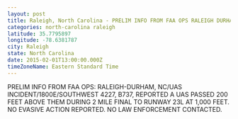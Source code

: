 ```yaml
---
layout: post
title: Raleigh, North Carolina - PRELIM INFO FROM FAA OPS RALEIGH DURHAM NC UAS INCIDENT 1800E SOUTHWEST 4227 B737 REPORTED
categories: north-carolina raleigh
latitude: 35.7795897
longitude: -78.6381787
city: Raleigh
state: North Carolina
date: 2015-02-01T13:00:00.000Z
timeZoneName: Eastern Standard Time
---
```


PRELIM INFO FROM FAA OPS: RALEIGH-DURHAM, NC/UAS INCIDENT/1800E/SOUTHWEST 4227, B737, REPORTED A UAS PASSED 200 FEET ABOVE THEM DURING 2 MILE FINAL TO RUNWAY 23L AT 1,000 FEET. NO EVASIVE ACTION REPORTED. NO LAW ENFORCEMENT CONTACTED. 